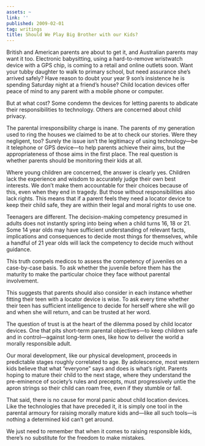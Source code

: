 ```yaml
---
assets: ~
link: ''
published: 2009-02-01
tag: writings
title: Should We Play Big Brother with our Kids?
---
```

British and American parents are about to get it, and Australian parents
may want it too. Electronic babysitting, using a hard-to-remove
wristwatch device with a GPS chip, is coming to a retail and online
outlets soon. Want your tubby daughter to walk to primary school, but
need assurance she’s arrived safely? Have reason to doubt your year 9
son’s insistence he is spending Saturday night at a friend’s house?
Child location devices offer peace of mind to any parent with a mobile
phone or computer.

But at what cost? Some condemn the devices for letting parents to
abdicate their responsibilities to technology. Others are concerned
about child privacy.

The parental irresponsibility charge is inane. The parents of my
generation used to ring the houses we claimed to be at to check our
stories. Were they negligent, too? Surely the issue isn’t the legitimacy
of using technology—be it telephone or GPS device—to help parents
achieve their aims, but the appropriateness of those aims in the first
place. The real question is whether parents should be monitoring their
kids at all.

Where young children are concerned, the answer is clearly yes. Children
lack the experience and wisdom to accurately judge their own best
interests. We don’t make them accountable for their choices because of
this, even when they end in tragedy. But those without responsibilities
also lack rights. This means that if a parent feels they need a locator
device to keep their child safe, they are within their legal and moral
rights to use one.

Teenagers are different. The decision-making competency presumed in
adults does not instantly spring into being when a child turns 16, 18 or
21. Some 14 year olds may have sufficient understanding of relevant
facts, implications and consequences to decide most things for
themselves, while a handful of 21 year olds will lack the competency to
decide much without guidance.

This truth compels medicos to assess the competency of juveniles on a
case-by-case basis. To ask whether the juvenile before them has the
maturity to make the particular choice they face without parental
involvement.

This suggests that parents should also consider in each instance whether
fitting their teen with a locator device is wise. To ask every time
whether their teen has sufficient intelligence to decide for herself
where she will go and when she will return, and can be trusted at her
word.

The question of trust is at the heart of the dilemma posed by child
locator devices. One that pits short-term parental objectives—to keep
children safe and in control—against long-term ones, like how to deliver
the world a morally responsible adult.

Our moral development, like our physical development, proceeds in
predictable stages roughly correlated to age. By adolescence, most
western kids believe that what “everyone” says and does is what’s right.
Parents hoping to mature their child to the next stage, where they
understand the pre-eminence of society’s rules and precepts, must
progressively untie the apron strings so their child can roam free, even
if they stumble or fall.

That said, there is no cause for moral panic about child location
devices. Like the technologies that have preceded it, it is simply one
tool in the parental armoury for raising morally mature kids and—like
all such tools—is nothing a determined kid can’t get around.

We just need to remember that when it comes to raising responsible kids,
there’s no substitute for the freedom to make mistakes.